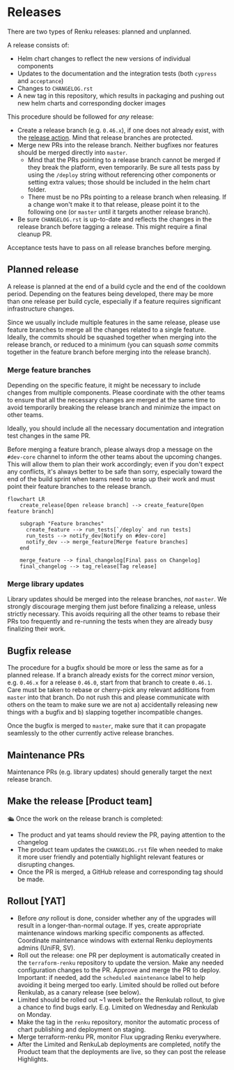 # Releases

There are two types of Renku releases: planned and unplanned.

A release consists of: 

* Helm chart changes to reflect the new versions of individual components
* Updates to the documentation and the integration tests (both `cypress` and `acceptance`)
* Changes to `CHANGELOG.rst`
* A new tag in this repository, which results in packaging and pushing out new helm charts and corresponding docker images

This procedure should be followed for *any* release:

* Create a release branch (e.g. `0.46.x`), if one does not already exist, with the [release action](https://github.com/SwissDataScienceCenter/renku/actions/workflows/create-release-branch.yml). Mind that release branches are protected.
* Merge new PRs into the release branch. Neither bugfixes nor features should be merged directly into `master`.
  * Mind that the PRs pointing to a release branch cannot be merged if they break the platform, even temporarily. Be sure all tests pass by using the `/deploy` string without referencing other components or setting extra values; those should be included in the helm chart folder.
  * There must be no PRs pointing to a release branch when releasing. If a change won't make it to that release, please point it to the following one (or `master` until it targets another release branch).
* Be sure `CHANGELOG.rst` is up-to-date and reflects the changes in the release branch before tagging a release. This might require a final cleanup PR.

Acceptance tests have to pass on all release branches before merging.

## Planned release

A release is planned at the end of a build cycle and the end of the cooldown period. 
Depending on the features being developed, there may be more than one release per build cycle, especially if a feature requires significant infrastructure changes.

Since we usually include multiple features in the same release, please use feature branches to merge all the changes related to a single feature. Ideally, the commits should be squashed together when merging into the release branch, or reduced to a minimum (you can squash _some_ commits together in the feature branch before merging into the release branch).

### Merge feature branches

Depending on the specific feature, it might be necessary to include changes from multiple components. Please coordinate with the other teams to ensure that all the necessary changes are merged at the same time to avoid temporarily breaking the release branch and minimize the impact on other teams.

Ideally, you should include all the necessary documentation and integration test changes in the same PR.

Before merging a feature branch, please always drop a message on the `#dev-core` channel to inform the other teams about the upcoming changes. This will allow them to plan their work accordingly; even if you don't expect any conflicts, it's always better to be safe than sorry, especially toward the end of the build sprint when teams need to wrap up their work and must point their feature branches to the release branch.

```mermaid
flowchart LR
    create_release[Open release branch] --> create_feature[Open feature branch]

    subgraph "Feature branches"
      create_feature --> run_tests[`/deploy` and run tests]
      run_tests --> notify_dev[Notify on #dev-core]
      notify_dev --> merge_feature[Merge feature branches]
    end

    merge_feature --> final_changelog[Final pass on Changelog]
    final_changelog --> tag_release[Tag release]
```

### Merge library updates

Library updates should be merged into the release branches, _not_ `master`.
We strongly discourage merging them just before finalizing a release, unless strictly necessary. This avoids requiring all the other teams to rebase their PRs too frequently and re-running the tests when they are already busy finalizing their work.

## Bugfix release

The procedure for a bugfix should be more or less the same as for a planned release. If a branch already exists for the 
correct *minor* version, e.g. `0.46.x` for a release `0.46.0`, start from that branch to create `0.46.1`. Care must 
be taken to rebase or cherry-pick any relevant additions from `master` into that branch. Do not rush this and please
communicate with others on the team to make sure we are not a) accidentally releasing new things with a bugfix and b)
slapping together incompatible changes. 

Once the bugfix is merged to `master`, make sure that it can propagate seamlessly to the other currently active release 
branches.

## Maintenance PRs

Maintenance PRs (e.g. library updates) should generally target the next release branch. 

## Make the release [Product team]

🛳️ Once the work on the release branch is completed: 

* The product and yat teams should review the PR, paying attention to the changelog  
* The product team updates the `CHANGELOG.rst` file when needed to make it more user friendly and potentially highlight relevant features or disrupting changes. 
* Once the PR is merged, a GitHub release and corresponding tag should be made.

## Rollout [YAT]

* Before _any_ rollout is done, consider whether any of the upgrades will result in a longer-than-normal outage. If yes, create appropriate maintenance windows marking specific components as affected. Coordinate maintenance windows with external Renku deployments admins (UniFR, SV).
* Roll out the release: one PR per deployment is automatically created in the `terraform-renku` repository to update the version. Make any needed configuration changes to the PR. Approve and merge the PR to deploy. Important: if needed, add the `scheduled maintenance` label to help avoiding it being merged too early. Limited should be rolled out before Renkulab, as a canary release (see below).
* Limited should be rolled out ~1 week before the Renkulab rollout, to give a chance to find bugs early. E.g. Limited on Wednesday and Renkulab on Monday.
* Make the tag in the `renku` repository, monitor the automatic process of chart publishing and deployment on staging.
* Merge terraform-renku PR, monitor Flux upgrading Renku everywhere.
* After the Limited and RenkuLab deployments are completed, notify the Product team that the deployments are live, so they can post the release Highlights.
